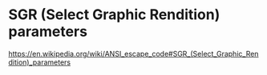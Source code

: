 # SGR (Select Graphic Rendition) parameters

https://en.wikipedia.org/wiki/ANSI_escape_code#SGR_(Select_Graphic_Rendition)_parameters
